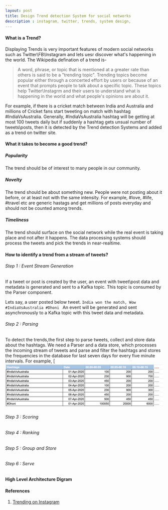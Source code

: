 ```yaml
---
layout: post
title: Design Trend detection System for social networks
description : instagram, twitter, trends, system design,
---
```


#### What is a Trend?
Displaying Trends is very important features of modern social networks such as Twitter\FB\Instagram and lets uesr discover what's happening in the world. The Wikipedia defination of a trend is-

> A word, phrase, or topic that is mentioned at a greater rate than others is said to be a "trending topic". Trending topics become popular either through a concerted effort by users or because of an event that prompts people to talk about a specific topic. These topics help Twitter\Instagrm and their users to understand what is happening in the world and what people's opinions are about it.

For example, if there is a cricket match between India and Australia and millions of Cricket fans start tweeting on match with hashtag #IndiaVsAustralia. Generally, #IndiaVsAustralia hashtag will be getting at most 100 tweets daily but if suddenly a hashtag gets unsual number of tweets\posts, then it is detected by the Trend detection Systems and added as a trend on twitter site.

#### What it takes to become a good trend?

##### Popularity 
The trend should be of interest to many people in our community. 

##### Novelty 
The trend should be about something new. People were not posting about it before, or at least not with the same intensity. For example, #love, #life, #travel etc are generic hastags and get millions of posts everyday and should not be counted among trends.

##### Timeliness 
The trend should surface on the social network while the real event is taking place and not after it happens. The data processing systems should process the tweets and pick the trends in near-realtime.

#### How to identify a trend from a stream of tweets?
###### Step 1 : Event Stream Generation

If a tweet or post is created by the user, an event with tweet\post data and metadata is generated and sent to a Kafka topic. This topic is consumed by the Parser component.

Lets say, a user posted below tweet.
			```India won the match, Wow #IndiaVsAustralia #Dhoni ```
An event will be generated and sent asynchronously to a Kafka topic with this tweet data and metadata. 
      
###### Step 2 :  Parsing
To detect the trends,the first step to parse tweets, collect and store data about the hashtags. We need a Parser and a data store, which processes the incoming stream of tweets and parse and filter the hashtags and stores the frequencies in the database for last seven days for every five minute intervals.
For example, 
[![Parsed Tweet Frequency Data](/images/parsed.png "Parsed Tweet Frequency Data")


###### Step 3 :  Scoring


###### Step 4 :  Ranking


###### Step 5 :  Group and Store


###### Step 6 :  Serve



#### High Level Architecture Digram



#### References
1. [Trending on Instagram](https://instagram-engineering.com/trending-on-instagram-b749450e6d93#8ddd "trending")
